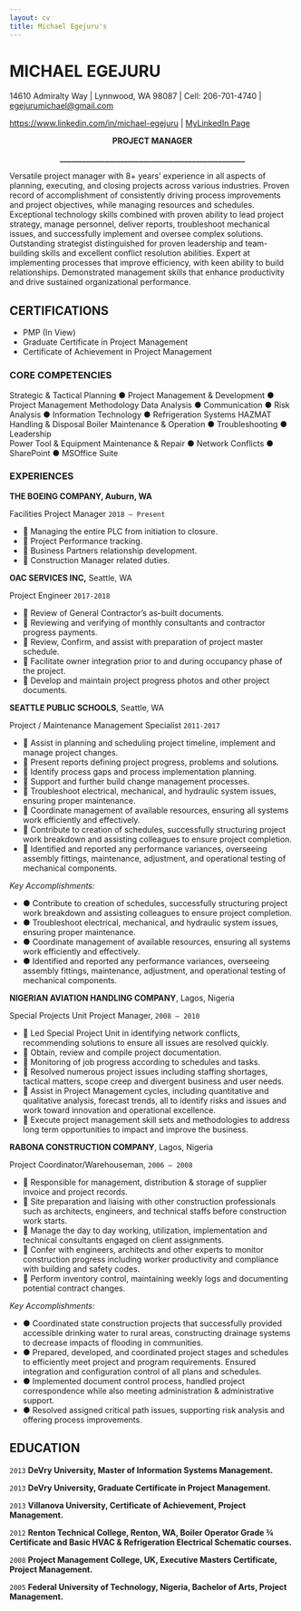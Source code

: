 ```yaml
---
layout: cv
title: Michael Egejuru's
---
```

# MICHAEL EGEJURU
14610 Admiralty Way | Lynnwood, WA 98087 | Cell: 206-701-4740 | egejurumichael@gmail.com 

<div id="webaddress">
<a href="https://www.linkedin.com/in/michael-egejuru">https://www.linkedin.com/in/michael-egejuru</a>
| <a href="https://www.linkedin.com/in/michael-egejuru"> MyLinkedIn Page</a>
</div>





__<center> PROJECT MANAGER </center>__



__<center>              _________________________________________________ </center>__



Versatile project manager with 8+ years’ experience in all aspects of planning, executing, and closing projects across various industries. Proven record of accomplishment of consistently driving process improvements and project objectives, while managing resources and schedules. Exceptional technology skills combined with proven ability to lead project strategy, manage personnel, deliver reports, troubleshoot mechanical issues, and successfully implement and oversee complex solutions. Outstanding strategist distinguished for proven leadership and team-building skills and excellent conflict resolution abilities. Expert at implementing processes that improve efficiency, with keen ability to build relationships. Demonstrated management skills that enhance productivity and drive sustained organizational performance.

## CERTIFICATIONS

- PMP (In View)
- Graduate Certificate in Project Management
- Certificate of Achievement in Project Management

### CORE COMPETENCIES

Strategic & Tactical Planning ● Project Management & Development ● Project Management Methodology Data Analysis ● Communication ● Risk Analysis ● Information Technology ● Refrigeration Systems
	HAZMAT Handling & Disposal Boiler Maintenance & Operation ● Troubleshooting ● Leadership	
Power Tool & Equipment Maintenance & Repair ● Network Conflicts ● SharePoint ● MSOffice Suite

### EXPERIENCES

__THE BOEING COMPANY, Auburn, WA__

Facilities Project Manager `2018 – Present`


-  Managing the entire PLC from initiation to closure.
-  Project Performance tracking.
-  Business Partners relationship development.
-  Construction Manager related duties.

__OAC SERVICES INC,__ Seattle, WA

Project Engineer `2017-2018`



-  Review of General Contractor’s as-built documents.
-  Reviewing and verifying of monthly consultants and contractor progress payments.
-  Review, Confirm, and assist with preparation of project master schedule.
-  Facilitate owner integration prior to and during occupancy phase of the project.
-  Develop and maintain project progress photos and other project documents.

__SEATTLE PUBLIC SCHOOLS__, Seattle, WA

Project / Maintenance Management Specialist `2011-2017`




-  Assist in planning and scheduling project timeline, implement and manage project changes.
-  Present reports defining project progress, problems and solutions.
-  Identify process gaps and process implementation planning.
-  Support and further build change management processes.
-  Troubleshoot electrical, mechanical, and hydraulic system issues, ensuring proper maintenance.
-  Coordinate management of available resources, ensuring all systems work efficiently and effectively.
-  Contribute to creation of schedules, successfully structuring project work breakdown and assisting colleagues to ensure project completion.
-  Identified and reported any performance variances, overseeing assembly fittings, maintenance, adjustment, and operational testing of mechanical components.





_Key Accomplishments:_

- ● Contribute to creation of schedules, successfully structuring project work breakdown and assisting colleagues to ensure project completion. 
- ● Troubleshoot electrical, mechanical, and hydraulic system issues, ensuring proper maintenance.
- ● Coordinate management of available resources, ensuring all systems work efficiently and effectively. 
- ● Identified and reported any performance variances, overseeing assembly fittings, maintenance, adjustment, and operational testing of mechanical components.



__NIGERIAN AVIATION HANDLING COMPANY__, Lagos, Nigeria

Special Projects Unit Project Manager, `2008 – 2010`


-  Led Special Project Unit in identifying network conflicts, recommending solutions to ensure all issues are resolved quickly.
-  Obtain, review and compile project documentation.
-  Monitoring of job progress according to schedules and tasks.
-  Resolved numerous project issues including staffing shortages, tactical matters, scope creep and divergent business and user needs.
-  Assist in Project Management cycles, including quantitative and qualitative analysis, forecast trends, all to identify risks and issues and work toward innovation and operational excellence.
-  Execute project management skill sets and methodologies to address long term opportunities to impact and improve the business. 




__RABONA CONSTRUCTION COMPANY__, Lagos, Nigeria

Project Coordinator/Warehouseman, `2006 – 2008`


-  Responsible for management, distribution & storage of supplier invoice and project records.
-  Site preparation and liaising with other construction professionals such as architects, engineers, and technical staffs before construction work starts. 
-  Manage the day to day working, utilization, implementation and technical consultants engaged on client assignments.
-  Confer with engineers, architects and other experts to monitor construction progress including worker productivity and compliance with building and safety codes.
-  Perform inventory control, maintaining weekly logs and documenting potential contract changes.


_Key Accomplishments:_

- ● Coordinated state construction projects that successfully provided accessible drinking water to rural areas, constructing drainage systems to decrease impacts of flooding in communities.
- ● Prepared, developed, and coordinated project stages and schedules to efficiently meet project and program requirements. Ensured integration and configuration control of all plans and schedules.
- ● Implemented document control process, handled project correspondence while also meeting administration & administrative support.
- ● Resolved assigned critical path issues, supporting risk analysis and offering process improvements.

## EDUCATION

`2013`
__DeVry University, Master of Information Systems Management.__

`2013`
__DeVry University, Graduate Certificate in Project Management.__

`2013`
__Villanova University, Certificate of Achievement, Project Management.__

`2012`
__Renton Technical College, Renton, WA, Boiler Operator Grade ¾ Certificate and Basic HVAC & Refrigeration Electrical Schematic courses.__


`2008`
__Project Management College, UK, Executive Masters Certificate, Project Management.__

`2005`
__Federal University of Technology, Nigeria, Bachelor of Arts, Project Management.__

>


<!-- ### Footer

Last updated: September 2019 -->

